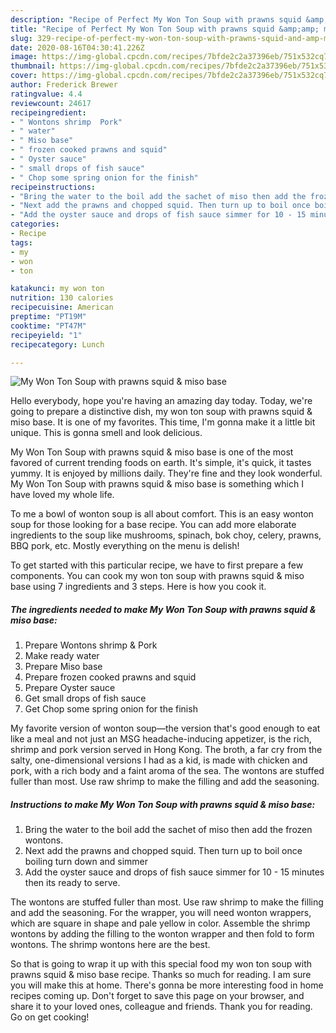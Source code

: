 ```yaml
---
description: "Recipe of Perfect My Won Ton Soup with prawns squid &amp;amp; miso base"
title: "Recipe of Perfect My Won Ton Soup with prawns squid &amp;amp; miso base"
slug: 329-recipe-of-perfect-my-won-ton-soup-with-prawns-squid-and-amp-miso-base
date: 2020-08-16T04:30:41.226Z
image: https://img-global.cpcdn.com/recipes/7bfde2c2a37396eb/751x532cq70/my-won-ton-soup-with-prawns-squid-miso-base-recipe-main-photo.jpg
thumbnail: https://img-global.cpcdn.com/recipes/7bfde2c2a37396eb/751x532cq70/my-won-ton-soup-with-prawns-squid-miso-base-recipe-main-photo.jpg
cover: https://img-global.cpcdn.com/recipes/7bfde2c2a37396eb/751x532cq70/my-won-ton-soup-with-prawns-squid-miso-base-recipe-main-photo.jpg
author: Frederick Brewer
ratingvalue: 4.4
reviewcount: 24617
recipeingredient:
- " Wontons shrimp  Pork"
- " water"
- " Miso base"
- " frozen cooked prawns and squid"
- " Oyster sauce"
- " small drops of fish sauce"
- " Chop some spring onion for the finish"
recipeinstructions:
- "Bring the water to the boil add the sachet of miso then add the frozen wontons."
- "Next add the prawns and chopped squid. Then turn up to boil once boiling turn down and simmer"
- "Add the oyster sauce and drops of fish sauce simmer for 10 - 15 minutes then its ready to serve."
categories:
- Recipe
tags:
- my
- won
- ton

katakunci: my won ton 
nutrition: 130 calories
recipecuisine: American
preptime: "PT19M"
cooktime: "PT47M"
recipeyield: "1"
recipecategory: Lunch

---
```



![My Won Ton Soup with prawns squid &amp; miso base](https://img-global.cpcdn.com/recipes/7bfde2c2a37396eb/751x532cq70/my-won-ton-soup-with-prawns-squid-miso-base-recipe-main-photo.jpg)

Hello everybody, hope you're having an amazing day today. Today, we're going to prepare a distinctive dish, my won ton soup with prawns squid &amp; miso base. It is one of my favorites. This time, I'm gonna make it a little bit unique. This is gonna smell and look delicious.

My Won Ton Soup with prawns squid &amp; miso base is one of the most favored of current trending foods on earth. It's simple, it's quick, it tastes yummy. It is enjoyed by millions daily. They're fine and they look wonderful. My Won Ton Soup with prawns squid &amp; miso base is something which I have loved my whole life.

To me a bowl of wonton soup is all about comfort. This is an easy wonton soup for those looking for a base recipe. You can add more elaborate ingredients to the soup like mushrooms, spinach, bok choy, celery, prawns, BBQ pork, etc. Mostly everything on the menu is delish!


To get started with this particular recipe, we have to first prepare a few components. You can cook my won ton soup with prawns squid &amp; miso base using 7 ingredients and 3 steps. Here is how you cook it.

<!--inarticleads1-->

##### The ingredients needed to make My Won Ton Soup with prawns squid &amp; miso base:

1. Prepare  Wontons shrimp &amp; Pork
1. Make ready  water
1. Prepare  Miso base
1. Prepare  frozen cooked prawns and squid
1. Prepare  Oyster sauce
1. Get  small drops of fish sauce
1. Get  Chop some spring onion for the finish


My favorite version of wonton soup—the version that&#39;s good enough to eat like a meal and not just an MSG headache-inducing appetizer, is the rich, shrimp and pork version served in Hong Kong. The broth, a far cry from the salty, one-dimensional versions I had as a kid, is made with chicken and pork, with a rich body and a faint aroma of the sea. The wontons are stuffed fuller than most. Use raw shrimp to make the filling and add the seasoning. 

<!--inarticleads2-->

##### Instructions to make My Won Ton Soup with prawns squid &amp; miso base:

1. Bring the water to the boil add the sachet of miso then add the frozen wontons.
1. Next add the prawns and chopped squid. Then turn up to boil once boiling turn down and simmer
1. Add the oyster sauce and drops of fish sauce simmer for 10 - 15 minutes then its ready to serve.


The wontons are stuffed fuller than most. Use raw shrimp to make the filling and add the seasoning. For the wrapper, you will need wonton wrappers, which are square in shape and pale yellow in color. Assemble the shrimp wontons by adding the filling to the wonton wrapper and then fold to form wontons. The shrimp wontons here are the best. 

So that is going to wrap it up with this special food my won ton soup with prawns squid &amp; miso base recipe. Thanks so much for reading. I am sure you will make this at home. There's gonna be more interesting food in home recipes coming up. Don't forget to save this page on your browser, and share it to your loved ones, colleague and friends. Thank you for reading. Go on get cooking!

